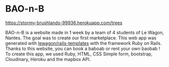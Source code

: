 # BAO-n-B

https://stormy-brushlands-99936.herokuapp.com/trees

BAO-n-B is a website made in 1 week by a team of 4 students of Le Wagon, Nantes.
The goal was to create our first marketplace.
This web app was generated with [lewagon/rails-templates](https://github.com/lewagon/rails-templates) with the framework Ruby on Rails.
Thanks to this website, you can book a baboab or rent your own baobab ! 
To create this app, we used Ruby, HTML, CSS Simple form, bootstrap, Cloudinary, Heroku and the mapbox API.
